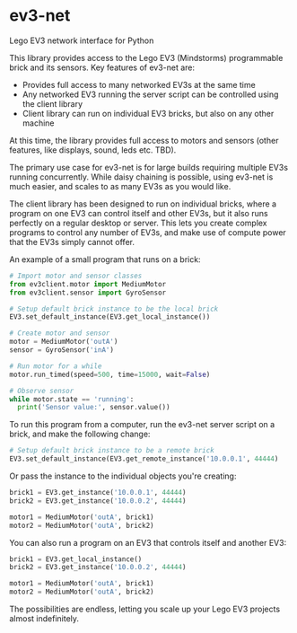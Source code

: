 # ev3-net
Lego EV3 network interface for Python

This library provides access to the Lego EV3 (Mindstorms) programmable brick and its sensors. Key features of ev3-net are:
- Provides full access to many networked EV3s at the same time
- Any networked EV3 running the server script can be controlled using the client library
- Client library can run on individual EV3 bricks, but also on any other machine

At this time, the library provides full access to motors and sensors (other features, like displays, sound, leds etc. TBD).

The primary use case for ev3-net is for large builds requiring multiple EV3s running concurrently. While daisy chaining is possible,
using ev3-net is much easier, and scales to as many EV3s as you would like.

The client library has been designed to run on individual bricks, where a program on one EV3 can control itself and other EV3s, but
it also runs perfectly on a regular desktop or server. This lets you create complex programs to control any number of EV3s, and make
use of compute power that the EV3s simply cannot offer.

An example of a small program that runs on a brick:

```python
# Import motor and sensor classes
from ev3client.motor import MediumMotor
from ev3client.sensor import GyroSensor

# Setup default brick instance to be the local brick
EV3.set_default_instance(EV3.get_local_instance())

# Create motor and sensor
motor = MediumMotor('outA')
sensor = GyroSensor('inA')

# Run motor for a while
motor.run_timed(speed=500, time=15000, wait=False)

# Observe sensor
while motor.state == 'running':
  print('Sensor value:', sensor.value())
```

To run this program from a computer, run the ev3-net server script on a brick, and make the following change:

```python
# Setup default brick instance to be a remote brick
EV3.set_default_instance(EV3.get_remote_instance('10.0.0.1', 44444)
```

Or pass the instance to the individual objects you're creating:

```python
brick1 = EV3.get_instance('10.0.0.1', 44444)
brick2 = EV3.get_instance('10.0.0.2', 44444)

motor1 = MediumMotor('outA', brick1)
motor2 = MediumMotor('outA', brick2)
```

You can also run a program on an EV3 that controls itself and another EV3:

```python
brick1 = EV3.get_local_instance()
brick2 = EV3.get_instance('10.0.0.2', 44444)

motor1 = MediumMotor('outA', brick1)
motor2 = MediumMotor('outA', brick2)
```

The possibilities are endless, letting you scale up your Lego EV3 projects almost indefinitely.
